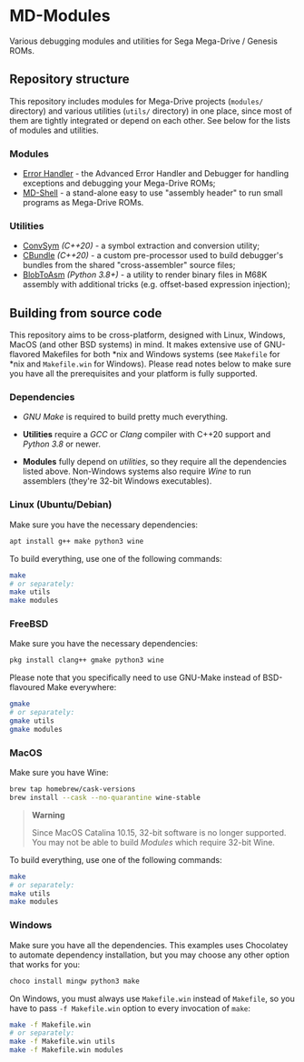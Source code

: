 # MD-Modules

Various debugging modules and utilities for Sega Mega-Drive / Genesis ROMs.

## Repository structure

This repository includes modules for Mega-Drive projects (`modules/` directory) and various utilities (`utils/` directory) in one place, since most of them are tightly integrated or depend on each other. See below for the lists of modules and utilities.

### Modules

* [Error Handler](modules/errorhandler) - the Advanced Error Handler and Debugger for handling exceptions and debugging your Mega-Drive ROMs;
* [MD-Shell](modules/mdshell) - a stand-alone easy to use "assembly header" to run small programs as Mega-Drive ROMs.

### Utilities

* [ConvSym](utils/convsym) _(C++20)_ - a symbol extraction and conversion utility;
* [CBundle](utils/cbundle) _(C++20)_ - a custom pre-processor used to build debugger's bundles from the shared "cross-assembler" source files;
* [BlobToAsm](utils/blobtoasm) _(Python 3.8+)_ - a utility to render binary files in M68K assembly with additional tricks (e.g. offset-based expression injection);

## Building from source code

This repository aims to be cross-platform, designed with Linux, Windows, MacOS (and other BSD systems) in mind. It makes extensive use of GNU-flavored Makefiles for both \*nix and Windows systems (see `Makefile` for \*nix and `Makefile.win` for Windows). Please read notes below to make sure you have all the prerequisites and your platform is fully supported.

### Dependencies

- *GNU Make* is required to build pretty much everything.

- **Utilities** require a *GCC* or *Clang* compiler with C++20 support and *Python 3.8* or newer.

- **Modules** fully depend on *utilities*, so they require all the dependencies listed above. Non-Windows systems also require *Wine* to run assemblers (they're 32-bit Windows executables).

### Linux (Ubuntu/Debian)

Make sure you have the necessary dependencies:

```sh
apt install g++ make python3 wine
```

To build everything, use one of the following commands:

```sh
make
# or separately:
make utils
make modules
```

### FreeBSD

Make sure you have the necessary dependencies:

```sh
pkg install clang++ gmake python3 wine
```

Please note that you specifically need to use GNU-Make instead of BSD-flavoured Make everywhere:

```sh
gmake
# or separately:
gmake utils
gmake modules
```

### MacOS

Make sure you have Wine:

```sh
brew tap homebrew/cask-versions
brew install --cask --no-quarantine wine-stable
```

> **Warning**
>
> Since MacOS Catalina 10.15, 32-bit software is no longer supported. You may not be able to build *Modules* which require 32-bit Wine.

To build everything, use one of the following commands:

```sh
make
# or separately:
make utils
make modules
```

### Windows

Make sure you have all the dependencies. This examples uses Chocolatey to automate dependency installation, but you may choose any other option that works for you:

```sh
choco install mingw python3 make
```

On Windows, you must always use `Makefile.win` instead of `Makefile`, so you have to pass `-f Makefile.win` option to every invocation of `make`:

```sh
make -f Makefile.win
# or separately:
make -f Makefile.win utils
make -f Makefile.win modules
```
